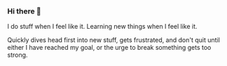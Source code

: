### Hi there 👋

I do stuff when I feel like it.
Learning new things when I feel like it.

Quickly dives head first into new stuff, gets frustrated, and don't quit until either I have reached my goal, or the urge to break something gets too strong.


<!--
**RocknRollGlue/RocknRollGlue** is a ✨ _special_ ✨ repository because its `README.md` (this file) appears on your GitHub profile.

Here are some ideas to get you started:

- 🔭 I’m currently working on ...
- 🌱 I’m currently learning ...
- 👯 I’m looking to collaborate on ...
- 🤔 I’m looking for help with ...
- 💬 Ask me about ...
- 📫 How to reach me: ...
- 😄 Pronouns: ...
- ⚡ Fun fact: ...
-->
